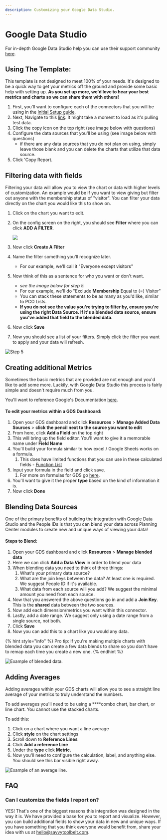 ```yaml
---
description: Customizing your Google Data Studio.
---
```


# Google Data Studio

For in-depth Google Data Studio help you can use their support community [here](https://support.google.com/datastudio).

## Using The Template:

This template is not designed to meet 100% of your needs. It's designed to be a quick way to get your metrics off the ground and provide some basic help with setting up. **As you set up more, we'd love to hear your best metrics and charts so we can share them with others!**

1. First, you'll want to configure each of the connectors that you will be using in the [Initial Setup guide](initial-setup.md#step-3-configure-your-google-data-studio-connectors).
2. Next, Navigate to this [link](https://datastudio.google.com/u/0/reporting/a7bc8f59-9cb4-4a2b-b5ce-cfbd6c977adc/page/YDvvB). It might take a moment to load as it's pulling test data.
3. Click the copy icon on the top right \(see image below with questions\)
4. Configure the data sources that you'll be using \(see image below with questions\)
   * if there are any data sources that you do not plan on using, simply leave those blank and you can delete the charts that utilize that data source.
5. Click 'Copy Report.

## Filtering data with fields

Filtering your data will allow you to view the chart or data with higher levels of customization. An example would be if you want to view giving but filter out anyone with the membership status of "visitor". You can filter your data directly on the chart you would like this to show on.

1. Click on the chart you want to edit.
2. On the config screen on the right, you should see **Filter** where you can click **ADD A FILTER**.

   ![](.gitbook/assets/screen-shot-2021-02-01-at-2.25.32-pm.png) 

3. Now click **Create A Filter**
4. Name the filter something you'll recognize later.
   * For our example, we'll call it "Everyone except visitors"
5. Now think of this as a sentence for who you want or don't want.
   * _see the image below for step 5._
   * For our example, we'll do "Exclude **Membership** Equal to \(=\) Visitor"
   * You can stack these statements to be as many as you'd like, similar to PCO Lists.
   * **If you do not see the value you're trying to filter by, ensure you're using the right Data Source. If it's a blended data source, ensure you've added that field to the blended data.**
6. Now click **Save**
7. Now you should see a list of your filters. Simply click the filter you want to apply and your data will refresh.

![Step 5](.gitbook/assets/screen-shot-2021-02-01-at-2.28.21-pm.png)



## Creating additional Metrics

Sometimes the basic metrics that are provided are not enough and you'd like to add some more. Luckily, with Google Data Studio this process is fairly simple and doesn't require much from you.

You'll want to reference Google's Documentation [here](https://support.google.com/datastudio/answer/9152828?hl=en&ref_topic=7570421).

#### To edit your metrics within a GDS Dashboard:

1. Open your GDS dashboard and click **Resources** &gt; **Manage Added Data Sources** &gt; **click the pencil next to the source you want to edit**
2. From here, click **Add a Field** on the top right
3. This will bring up the field editor. You'll want to give it a memorable name under **Field Name**
4. You'll build your formula similar to how excel / Google Sheets works on a formula.
   1. This does have limited functions that you can use in these calculated fields - [Function List](https://support.google.com/datastudio/table/6379764?hl=en)
5. Input your formula in the field and click save.
   1. For more on formulas for GDS go [here](https://support.google.com/datastudio/answer/6299685?hl=en&ref_topic=7570421).
6. You'll want to give it the proper **type** based on the kind of information it is.
7. Now click **Done** 

## Blending Data Sources

One of the primary benefits of building the integration with Google Data Studio and the People IDs is that you can blend your data across Planning Center modules to create new and unique ways of viewing your data!

#### Steps to Blend:

1. Open your GDS dashboard and click **Resources** &gt; **Manage blended data**
2. Here we can click **Add a Data View** in order to blend your data
3. When blending data you need to think of three things:
   1. What's your primary data source?
   2. What are the join keys between the data? At least one is required. We suggest People ID if it's available.
   3. What data from each source will you add? We suggest the minimal amount you need from each source.
4. Now that you answered the above questions go in and add a **Join Key**. This is the **shared** data between the two sources.
5. Now add each dimension/metrics you want within this connector.
6. Lastly, add a date range. We suggest only using a date range from a single source, not both.
7. Click **Save**
8. Now you can add this to a chart like you would any data. 

{% hint style="info" %}
Pro tip: If you're making multiple charts with blended data you can create a few data blends to share so you don't have to remap each time you create a new one.
{% endhint %}

  

![Example of blended data.](.gitbook/assets/screen-shot-2021-02-01-at-2.45.36-pm.png)

## Adding Averages

Adding averages within your GDS charts will allow you to see a straight line average of your metrics to truly understand the numbers.

To add averages you'll need to be using a ****combo chart, bar chart, or line chart. You cannot use the stacked charts.

To add this:

1. Click on a chart where you want a line average
2. Click **style** on the chart settings
3. Scroll down to  **Reference Lines**
4. Click **Add a reference Line**
5. Under the **type** click **Metric.**
6. Now you'll need to configure the calculation, label, and anything else. You should see this bar visible right away.

![Example of an average line.](.gitbook/assets/screen-shot-2021-02-01-at-3.16.38-pm.png)

## FAQ

### Can I customize the fields I report on?

YES! That's one of the biggest reasons this integration was designed in the way it is. We have provided a base for you to report and visualize. However, you can build additional fields to show your data in new and unique ways. If you have something that you think everyone would benefit from, share your idea with us at hello@savvytoolbelt.com.

